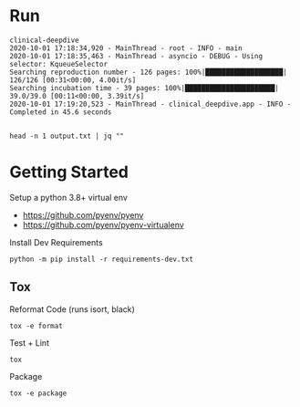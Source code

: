 

# Run


```
clinical-deepdive
2020-10-01 17:18:34,920 - MainThread - root - INFO - main
2020-10-01 17:18:35,463 - MainThread - asyncio - DEBUG - Using selector: KqueueSelector
Searching reproduction number - 126 pages: 100%|███████████████████| 126/126 [00:31<00:00, 4.00it/s]
Searching incubation time - 39 pages: 100%|██████████████████████| 39.0/39.0 [00:11<00:00, 3.39it/s]
2020-10-01 17:19:20,523 - MainThread - clinical_deepdive.app - INFO - Completed in 45.6 seconds


head -n 1 output.txt | jq ""
```

# Getting Started

Setup a python 3.8+ virtual env

- https://github.com/pyenv/pyenv <br>
- https://github.com/pyenv/pyenv-virtualenv <br>


Install Dev Requirements

```
python -m pip install -r requirements-dev.txt
```


## Tox

Reformat Code (runs isort, black)

```
tox -e format
```


Test + Lint

```
tox
```


Package
```
tox -e package
```

